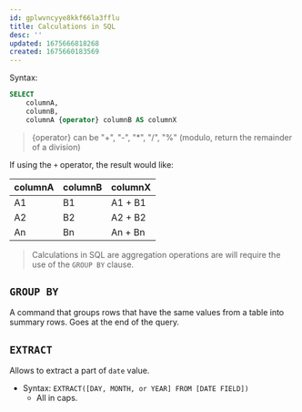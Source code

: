 ```yaml
---
id: gplwvncyye8kkf66la3fflu
title: Calculations in SQL
desc: ''
updated: 1675666818268
created: 1675660183569
---
```


Syntax:

```sql
SELECT
    columnA,
    columnB,
    columnA {operator} columnB AS columnX
```
> {operator} can be "+", "-", "*", "/", "%" (modulo, return the remainder of a division)

If using the `+` operator, the result would like:

columnA | columnB | columnX
-|-|-|
A1|B1|A1 + B1
A2|B2|A2 + B2
An|Bn|An + Bn

> Calculations in SQL are aggregation operations are will require the use of the `GROUP BY` clause.

## `GROUP BY`

A command that groups rows that have the same values from a table into summary rows. Goes at the end of the query.

## `EXTRACT`

Allows to extract a part of `date` value.
- Syntax: `EXTRACT([DAY, MONTH, or YEAR] FROM [DATE FIELD])`
    - All in caps.